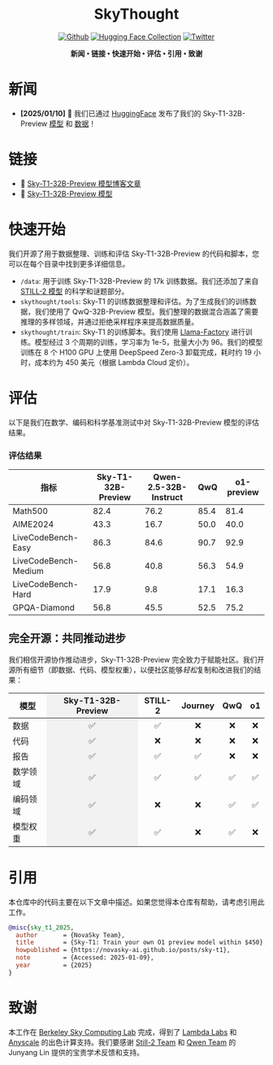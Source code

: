 <div align="center">

# SkyThought

[![Github](https://img.shields.io/badge/SkyThought-000000?style=for-the-badge&logo=github&logoColor=000&logoColor=white)](https://github.com/NovaSky-AI/SkyThought)  [![Hugging Face Collection](https://img.shields.io/badge/NovaSky-fcd022?style=for-the-badge&logo=huggingface&logoColor=000&labelColor)](https://huggingface.co/NovaSky-AI) [![Twitter](https://img.shields.io/badge/NovaSky-white?style=for-the-badge&logo=X&logoColor=000&color=000&labelColor=white)](https://x.com/NovaSkyAI)

<div align="center" style="font-family: Arial, sans-serif;">
  <p>
    <a href="#news" style="text-decoration: none; font-weight: bold;">新闻</a> •
    <a href="#links" style="text-decoration: none; font-weight: bold;">链接</a> •
    <a href="#getting-started" style="text-decoration: none; font-weight: bold;">快速开始</a> •
    <a href="#evaluation" style="text-decoration: none; font-weight: bold;">评估</a> •
    <a href="#citation" style="text-decoration: none; font-weight: bold;">引用</a> •
    <a href="#acknowledgement" style="text-decoration: none; font-weight: bold;">致谢</a> 
  </p>
</div>

</div>


# 新闻

- **[2025/01/10]** 🎉 我们已通过 [HuggingFace](https://huggingface.co/NovaSky-AI) 发布了我们的 Sky-T1-32B-Preview [模型](https://huggingface.co/NovaSky-AI/Sky-T1-32B-Preview) 和 [数据](https://huggingface.co/datasets/NovaSky-AI/Sky-T1_data_17k)！


# 链接

- 📜 [Sky-T1-32B-Preview 模型博客文章](https://novasky-ai.github.io/posts/sky-t1/)
- 🤗 [Sky-T1-32B-Preview 模型](https://huggingface.co/NovaSky-AI)

# 快速开始

我们开源了用于数据整理、训练和评估 Sky-T1-32B-Preview 的代码和脚本，您可以在每个目录中找到更多详细信息。
- ``/data``: 用于训练 Sky-T1-32B-Preview 的 17k 训练数据。我们还添加了来自 [STILL-2 模型](https://arxiv.org/pdf/2412.09413) 的科学和谜题部分。
- ``skythought/tools``: Sky-T1 的训练数据整理和评估。为了生成我们的训练数据，我们使用了 QwQ-32B-Preview 模型。我们整理的数据混合涵盖了需要推理的多样领域，并通过拒绝采样程序来提高数据质量。
- ``skythought/train``: Sky-T1 的训练脚本。我们使用 [Llama-Factory](https://github.com/hiyouga/LLaMA-Factory) 进行训练。模型经过 3 个周期的训练，学习率为 1e-5，批量大小为 96。我们的模型训练在 8 个 H100 GPU 上使用 DeepSpeed Zero-3 卸载完成，耗时约 19 小时，成本约为 450 美元（根据 Lambda Cloud 定价）。


# 评估
以下是我们在数学、编码和科学基准测试中对 Sky-T1-32B-Preview 模型的评估结果。

### 评估结果
| 指标                | Sky-T1-32B-Preview | Qwen-2.5-32B-Instruct | QwQ   | o1-preview |
|-----------------------|---------------------|--------|-------|------------|
| Math500              | 82.4                    | 76.2    | 85.4 | 81.4       |
| AIME2024             | 43.3                    | 16.7    | 50.0  | 40.0       |
| LiveCodeBench-Easy   | 86.3                    | 84.6   | 90.7  | 92.9       |
| LiveCodeBench-Medium | 56.8                    | 40.8   | 56.3  | 54.9       |
| LiveCodeBench-Hard   | 17.9                    | 9.8   | 17.1  | 16.3       |
| GPQA-Diamond         | 56.8                    | 45.5   | 52.5  | 75.2       |



## 完全开源：共同推动进步
我们相信开源协作推动进步，Sky-T1-32B-Preview 完全致力于赋能社区。我们开源所有细节（即数据、代码、模型权重），以便社区能够*轻松*复制和改进我们的结果：

<table>
  <thead>
    <tr>
      <th>模型</th>
      <th style="background-color: #f2f2f2;"><div align="center">Sky-T1-32B-Preview</div></th>
      <th><div align="center">STILL-2</div></th>
      <th><div align="center">Journey</div></th>
      <th><div align="center">QwQ</div></th>
      <th><div align="center">o1</div></th>
    </tr>
  </thead>
  <tbody>
    <tr>
      <td>数据</td>
      <td style="background-color: #f2f2f2;"><div align="center">✅</div></td>
      <td><div align="center">✅</div></td>
      <td><div align="center">❌</div></td>
      <td><div align="center">❌</div></td>
      <td><div align="center">❌</div></td>
    </tr>
    <tr>
      <td>代码</td>
      <td style="background-color: #f2f2f2;"><div align="center">✅</div></td>
      <td><div align="center">❌</div></td>
      <td><div align="center">❌</div></td>
      <td><div align="center">❌</div></td>
      <td><div align="center">❌</div></td>
    </tr>
    <tr>
      <td>报告</td>
      <td style="background-color: #f2f2f2;"><div align="center">✅</div></td>
      <td><div align="center">✅</div></td>
      <td><div align="center">✅</div></td>
      <td><div align="center">❌</div></td>
      <td><div align="center">❌</div></td>
    </tr>
    <tr>
      <td>数学领域</td>
      <td style="background-color: #f2f2f2;"><div align="center">✅</div></td>
      <td><div align="center">✅</div></td>
      <td><div align="center">✅</div></td>
      <td><div align="center">✅</div></td>
      <td><div align="center">✅</div></td>
    </tr>
    <tr>
      <td>编码领域</td>
      <td style="background-color: #f2f2f2;"><div align="center">✅</div></td>
      <td><div align="center">❌</div></td>
      <td><div align="center">❌</div></td>
      <td><div align="center">✅</div></td>
      <td><div align="center">✅</div></td>
    </tr>
    <tr>
      <td>模型权重</td>
      <td style="background-color: #f2f2f2;"><div align="center">✅</div></td>
      <td><div align="center">✅</div></td>
      <td><div align="center">❌</div></td>
      <td><div align="center">✅</div></td>
      <td><div align="center">❌</div></td>
    </tr>
  </tbody>
</table>

# 引用
本仓库中的代码主要在以下文章中描述。如果您觉得本仓库有帮助，请考虑引用此工作。

```bibtex
@misc{sky_t1_2025,
  author       = {NovaSky Team},
  title        = {Sky-T1: Train your own O1 preview model within $450},
  howpublished = {https://novasky-ai.github.io/posts/sky-t1},
  note         = {Accessed: 2025-01-09},
  year         = {2025}
}
```

# 致谢
本工作在 [Berkeley Sky Computing Lab](https://sky.cs.berkeley.edu/) 完成，得到了 [Lambda Labs](https://lambdalabs.com/service/gpu-cloud?srsltid=AfmBOop5FnmEFTkavVtdZDsLWvHWNg6peXtat-OXJ9MW5GMNsk756PE5) 和 [Anyscale](https://www.anyscale.com/) 的出色计算支持。我们要感谢 [Still-2 Team](https://arxiv.org/pdf/2412.09413) 和 [Qwen Team](https://qwenlm.github.io/) 的 Junyang Lin 提供的宝贵学术反馈和支持。


